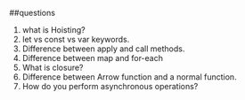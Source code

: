 ##questions

1. what is Hoisting?
2. let vs const vs var keywords.
3. Difference between apply and call methods.
4. Difference between map and for-each
5. What is closure?
6. Difference between Arrow function and a normal function.
7. How do you perform asynchronous operations?
